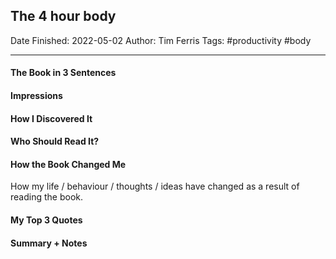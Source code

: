 
## The 4 hour body

Date Finished: 2022-05-02
Author: Tim Ferris
Tags: #productivity #body

---

#### The Book in 3 Sentences

#### Impressions

#### How I Discovered It

#### Who Should Read It?

#### How the Book Changed Me

How my life / behaviour / thoughts / ideas have changed as a result of reading the book.

#### My Top 3 Quotes

#### Summary + Notes
